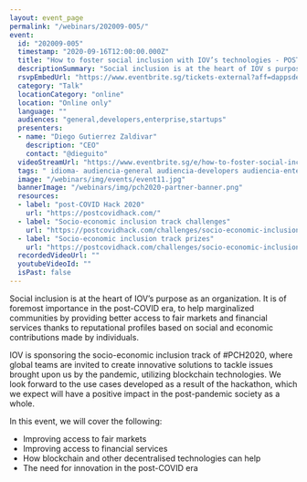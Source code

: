 ```yaml
---
layout: event_page
permalink: "/webinars/202009-005/"
event:
  id: "202009-005"
  timestamp: "2020-09-16T12:00:00.000Z"
  title: "How to foster social inclusion with IOV’s technologies - POST COVID HACK 2020"
  descriptionSummary: "Social inclusion is at the heart of IOV s purpose as an organization. It is of foremost importance in the post-COVID era, to help marginali…"
  rsvpEmbedUrl: "https://www.eventbrite.sg/tickets-external?aff=dappsdev&eid=118590799273"
  category: "Talk"
  locationCategory: "online"
  location: "Online only"
  language: ""
  audiences: "general,developers,enterprise,startups"
  presenters:
  - name: "Diego Gutierrez Zaldivar"
    description: "CEO"
    contact: "@dieguito"
  videoStreamUrl: "https://www.eventbrite.sg/e/how-to-foster-social-inclusion-with-iovs-technologies-post-covid-hack-tickets-118590799273"
  tags: " idioma- audiencia-general audiencia-developers audiencia-enterprise audiencia-startups"
  image: "/webinars/img/events/event11.jpg"
  bannerImage: "/webinars/img/pch2020-partner-banner.png"
  resources:
  - label: "post-COVID Hack 2020"
    url: "https://postcovidhack.com/"
  - label: "Socio-economic inclusion track challenges"
    url: "https://postcovidhack.com/challenges/socio-economic-inclusion"
  - label: "Socio-economic inclusion track prizes"
    url: "https://postcovidhack.com/challenges/socio-economic-inclusion/prizes"
  recordedVideoUrl: ""
  youtubeVideoId: ""
  isPast: false
---
```



Social inclusion is at the heart of IOV’s purpose as an organization. It is of foremost importance in the post-COVID era, to help marginalized communities by providing better access to fair markets and financial services thanks to reputational profiles based on social and economic contributions made by individuals.

IOV is sponsoring the socio-economic inclusion track of #PCH2020, where global teams are invited to create innovative solutions to tackle issues brought upon us by the pandemic, utilizing blockchain technologies. We look forward to the use cases developed as a result of the hackathon, which we expect will have a positive impact in the post-pandemic society as a whole.

In this event, we will cover the following:

- Improving access to fair markets
- Improving access to financial services
- How blockchain and other decentralised technologies can help
- The need for innovation in the post-COVID era

